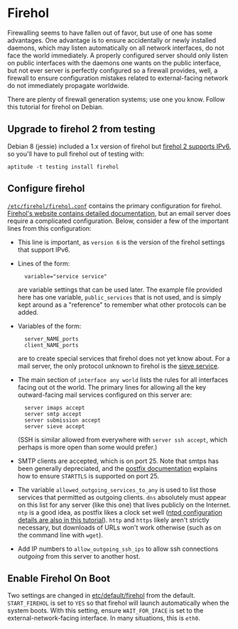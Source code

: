 # Firehol

Firewalling seems to have fallen out of favor, but use of one has some
advantages.  One advantage is to ensure accidentally or newly installed
daemons, which may listen automatically on all network interfaces, do not
face the world immediately.  A properly configured server should only listen
on public interfaces with the daemons one wants on the public interface, but
not ever server is perfectly configured so a firewall provides, well, a
firewall to ensure configuration mistakes related to external-facing network
do not immediately propagate worldwide.

There are plenty of firewall generation systems; use one you know.  Follow
this tutorial for firehol on Debian.

## Upgrade to firehol 2 from testing

Debian 8 (jessie) included a 1.x version of firehol but
[firehol 2 supports IPv6](http://firehol.org/upgrade/#config-version-6), so
you'll have to pull firehol out of testing with:

    aptitude -t testing install firehol

## Configure firehol

[`/etc/firehol/firehol.conf`](etc/firehol/firehol.conf) contains the primary
configuration for firehol.
[Firehol's website contains detailed documentation](http://firehol.org/documentation/),
but an email server does require a complicated configuration.  Below,
consider a few of the important lines from this configuration:

* This line is important, as `version 6` is the version of the firehol settings
  that support IPv6.

* Lines of the form:

        variable="service service"

  are variable settings that can be used later.  The example file provided
  here has one variable, `public_services` that is not used, and is simply
  kept around as a "reference" to remember what other protocols can be added.

* Variables of the form:

        server_NAME_ports
        client_NAME_ports

  are to create special services that firehol does not yet know about.  For a
  mail server, the only protocol unknown to firehol is the
  [sieve service](Sieve).

* The main section of `interface any world` lists the rules for all
  interfaces facing out ot the world.  The primary lines for allowing all the
  key outward-facing mail services configured on this server are:

        server imaps accept
        server smtp accept
        server submission accept
        server sieve accept

  (SSH is similar allowed from everywhere with `server ssh accept`, which
  perhaps is more open than some would prefer.)

* SMTP clients are accepted, which is on port 25.  Note that smtps has been
  generally depreciated, and the [postfix documentation](Postfix.md) explains
  how to ensure `STARTTLS` is supported on port 25.

* The variable `allowed_outgoing_services_to_any` is used to list those
  services that permitted as outgoing clients.  `dns` absolutely must appear
  on this list for any server (like this one) that lives publicly on the
  Internet.  `ntp` is a good idea, as postfix likes a clock set well
  ([ntpd configuration details are also in this tutorial](NTP.md)).  `http`
  and `https` likely aren't strictly necessary, but downloads of URLs won't
  work otherwise (such as on the command line with `wget`).

* Add IP numbers to `allow_outgoing_ssh_ips` to allow ssh connections
  *outgoing* from this server to another host.

## Enable Firehol On Boot

Two settings are changed in [etc/default/firehol](etc/default/firehol) from
the default. `START_FIREHOL` is set to `YES` so that firehol will launch
automatically when the system boots.  With this setting, ensure
`WAIT_FOR_IFACE` is set to the external-network-facing interface.  In many
situations, this is `eth0`.




